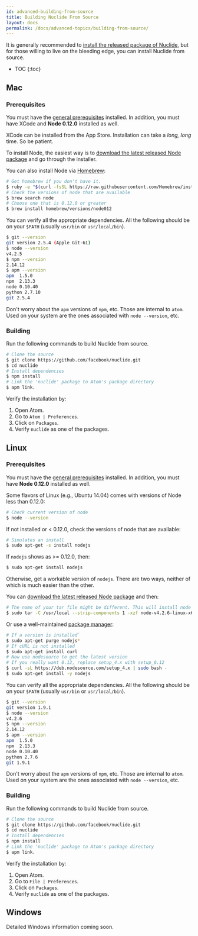 ```yaml
---
id: advanced-building-from-source
title: Building Nuclide From Source
layout: docs
permalink: /docs/advanced-topics/building-from-source/
---
```


It is generally recommended to [install the released package of Nuclide](/docs/setup), but for
those willing to live on the bleeding edge, you can install Nuclide from source.

* TOC
{:toc}

## Mac

### Prerequisites

You must have the [general prerequisites](/docs/editor/setup#mac__prerequisites) installed. In
addition, you must have XCode and **Node 0.12.0** installed as well.

XCode can be installed from the App Store. Installation can take a *long, long* time. So be patient.

To install Node, the easiest way is to [download the latest released Node
package](https://nodejs.org) and go through the installer.

You can also install Node via [Homebrew](http://brew.sh/):

```bash
# Get homebrew if you don't have it.
$ ruby -e "$(curl -fsSL https://raw.githubusercontent.com/Homebrew/install/master/install)"
# Check the versions of node that are available
$ brew search node
# Choose one that is 0.12.0 or greater
$ brew install homebrew/versions/node012
```

You can verify all the appropriate dependencies. All the following should be on your `$PATH`
(usually `usr/bin` or `usr/local/bin`).

```bash
$ git --version
git version 2.5.4 (Apple Git-61)
$ node --version
v4.2.5
$ npm --version
2.14.12
$ apm --version
apm  1.5.0
npm  2.13.3
node 0.10.40
python 2.7.10
git 2.5.4
```

Don't worry about the `apm` versions of `npm`, etc. Those are internal to `atom`. Used on your
system are the ones associated with `node --version`, etc.

### Building

Run the following commands to build Nuclide from source.

```bash
# Clone the source
$ git clone https://github.com/facebook/nuclide.git
$ cd nuclide
# Install dependencies
$ npm install
# Link the 'nuclide' package to Atom's package directory
$ apm link.
```

Verify the installation by:

1. Open Atom.
2. Go to `Atom | Preferences`.
3. Click on `Packages`.
4. Verify `nuclide` as one of the packages.

## Linux

### Prerequisites

You must have the [general prerequisites](/docs/editor/setup#linux__prerequisites) installed. In
addition, you must have **Node 0.12.0** installed as well.

Some flavors of Linux (e.g., Ubuntu 14.04) comes with versions of Node less than 0.12.0:

```bash
# Check current version of node
$ node --version
```

If not installed or < 0.12.0, check the versions of node that are available:

```bash
# Simulates an install
$ sudo apt-get -s install nodejs
```

If `nodejs` shows as >= 0.12.0, then:

```bash
$ sudo apt-get install nodejs
```

Otherwise, get a workable version of `nodejs`. There are two ways, neither of which is much easier
than the other.

You can [download the latest released Node package](https://nodejs.org) and then:

```bash
# The name of your tar file might be different. This will install node in /usr/local
$ sudo tar -C /usr/local --strip-components 1 -xzf node-v4.2.6-linux-x64.tar.gz
```

Or use a well-maintained [package manager](https://nodejs.org/en/download/package-manager/#debian-and-ubuntu-based-linux-distributions):

```bash
# If a version is installed`
$ sudo apt-get purge nodejs*
# If cURL is not installed
$ sudo apt-get install curl
# Now use nodesource to get the latest version
# If you really want 0.12, replace setup_4.x with setup_0.12
$ curl -sL https://deb.nodesource.com/setup_4.x | sudo bash -
$ sudo apt-get install -y nodejs
```

You can verify all the appropriate dependencies. All the following should be on your `$PATH`
(usually `usr/bin` or `usr/local/bin`).

```bash
$ git --version
git version 1.9.1
$ node --version
v4.2.6
$ npm --version
2.14.12
$ apm --version
apm  1.5.0
npm  2.13.3
node 0.10.40
python 2.7.6
git 1.9.1
```

Don't worry about the `apm` versions of `npm`, etc. Those are internal to `atom`. Used on your
system are the ones associated with `node --version`, etc.

### Building

Run the following commands to build Nuclide from source.

```bash
# Clone the source
$ git clone https://github.com/facebook/nuclide.git
$ cd nuclide
# Install dependencies
$ npm install
# Link the 'nuclide' package to Atom's package directory
$ apm link.
```

Verify the installation by:

1. Open Atom.
2. Go to `File | Preferences`.
3. Click on `Packages`.
4. Verify `nuclide` as one of the packages.

## Windows

Detailed Windows information coming soon.
